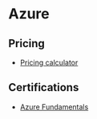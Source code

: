 # Azure

## Pricing

* [Pricing calculator](https://azure.microsoft.com/en-us/pricing/calculator/)

## Certifications

* [Azure Fundamentals](https://docs.microsoft.com/fr-fr/learn/certifications/azure-fundamentals/)
